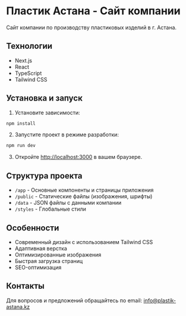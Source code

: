 # Пластик Астана - Сайт компании

Сайт компании по производству пластиковых изделий в г. Астана.

## Технологии

- Next.js
- React
- TypeScript
- Tailwind CSS

## Установка и запуск

1. Установите зависимости:
```bash
npm install
```

2. Запустите проект в режиме разработки:
```bash
npm run dev
```

3. Откройте [http://localhost:3000](http://localhost:3000) в вашем браузере.

## Структура проекта

- `/app` - Основные компоненты и страницы приложения
- `/public` - Статические файлы (изображения, шрифты)
- `/data` - JSON файлы с данными компании
- `/styles` - Глобальные стили

## Особенности

- Современный дизайн с использованием Tailwind CSS
- Адаптивная верстка
- Оптимизированные изображения
- Быстрая загрузка страниц
- SEO-оптимизация

## Контакты

Для вопросов и предложений обращайтесь по email: info@plastik-astana.kz 